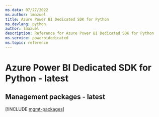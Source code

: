 ```yaml
---
ms.data: 07/27/2022
ms.author: lmazuel
title: Azure Power BI Dedicated SDK for Python
ms.devlang: python
author: lmazuel
description: Reference for Azure Power BI Dedicated SDK for Python
ms.service: powerbidedicated
ms.topic: reference
---
```

# Azure Power BI Dedicated SDK for Python - latest

## Management packages - latest
[!INCLUDE [mgmt-packages](power-bi-dedicated-mgmt-index.md)]